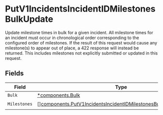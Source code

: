 # PutV1IncidentsIncidentIDMilestonesBulkUpdate

Update milestone times in bulk for a given incident. All milestone
times for an incident must occur in chronological order
corresponding to the configured order of milestones. If the result
of this request would cause any milestone(s) to appear out of place,
a 422 response will instead be returned. This includes milestones
not explicitly submitted or updated in this request.



## Fields

| Field                                                                                                                                                    | Type                                                                                                                                                     | Required                                                                                                                                                 | Description                                                                                                                                              |
| -------------------------------------------------------------------------------------------------------------------------------------------------------- | -------------------------------------------------------------------------------------------------------------------------------------------------------- | -------------------------------------------------------------------------------------------------------------------------------------------------------- | -------------------------------------------------------------------------------------------------------------------------------------------------------- |
| `Bulk`                                                                                                                                                   | [*components.Bulk](../../models/components/bulk.md)                                                                                                      | :heavy_minus_sign:                                                                                                                                       | N/A                                                                                                                                                      |
| `Milestones`                                                                                                                                             | [][components.PutV1IncidentsIncidentIDMilestonesBulkUpdateMilestones](../../models/components/putv1incidentsincidentidmilestonesbulkupdatemilestones.md) | :heavy_check_mark:                                                                                                                                       | N/A                                                                                                                                                      |